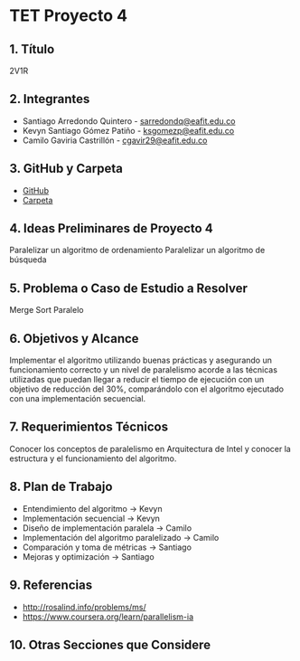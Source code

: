 # TET Proyecto 4

## 1. Título
2V1R

## 2. Integrantes
- Santiago Arredondo Quintero - sarredondq@eafit.edu.co 
- Kevyn Santiago Gómez Patiño - ksgomezp@eafit.edu.co 
- Camilo Gaviria Castrillón - cgavir29@eafit.edu.co 

## 3. GitHub y Carpeta
- [GitHub](https://github.com/cgavir29/TET-Proyecto-4)
- [Carpeta](https://drive.google.com/drive/folders/1piiqewvpliQUFRVZYRBsc58DWFiEK1KA?usp=sharing)

## 4. Ideas Preliminares de Proyecto 4
Paralelizar un algoritmo de ordenamiento
Paralelizar un algoritmo de búsqueda

## 5. Problema o Caso de Estudio a Resolver
Merge Sort Paralelo

## 6. Objetivos y Alcance
Implementar el algoritmo utilizando buenas prácticas y asegurando un funcionamiento correcto y un nivel de paralelismo acorde a las técnicas utilizadas que puedan llegar a reducir el tiempo de ejecución con un objetivo de reducción del 30%, comparándolo con el algoritmo ejecutado con una implementación secuencial.

## 7. Requerimientos Técnicos
Conocer los conceptos de paralelismo en Arquitectura de Intel y conocer la estructura y el funcionamiento del algoritmo.

## 8. Plan de Trabajo
- Entendimiento del algoritmo -> Kevyn
- Implementación secuencial -> Kevyn
- Diseño de implementación paralela -> Camilo
- Implementación del algoritmo paralelizado -> Camilo
- Comparación y toma de métricas -> Santiago
- Mejoras y optimización -> Santiago

## 9. Referencias
- http://rosalind.info/problems/ms/
- https://www.coursera.org/learn/parallelism-ia

## 10. Otras Secciones que Considere

